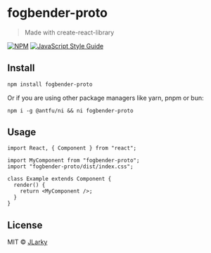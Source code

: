 # fogbender-proto

> Made with create-react-library

[![NPM](https://img.shields.io/npm/v/fogbender-proto.svg)](https://www.npmjs.com/package/fogbender-proto) [![JavaScript Style Guide](https://img.shields.io/badge/code_style-standard-brightgreen.svg)](https://standardjs.com)

## Install

```bash
npm install fogbender-proto
```

Or if you are using other package managers like yarn, pnpm or bun:

```
npm i -g @antfu/ni && ni fogbender-proto
```

## Usage

```tsx
import React, { Component } from "react";

import MyComponent from "fogbender-proto";
import "fogbender-proto/dist/index.css";

class Example extends Component {
  render() {
    return <MyComponent />;
  }
}
```

## License

MIT © [JLarky](https://github.com/JLarky)
